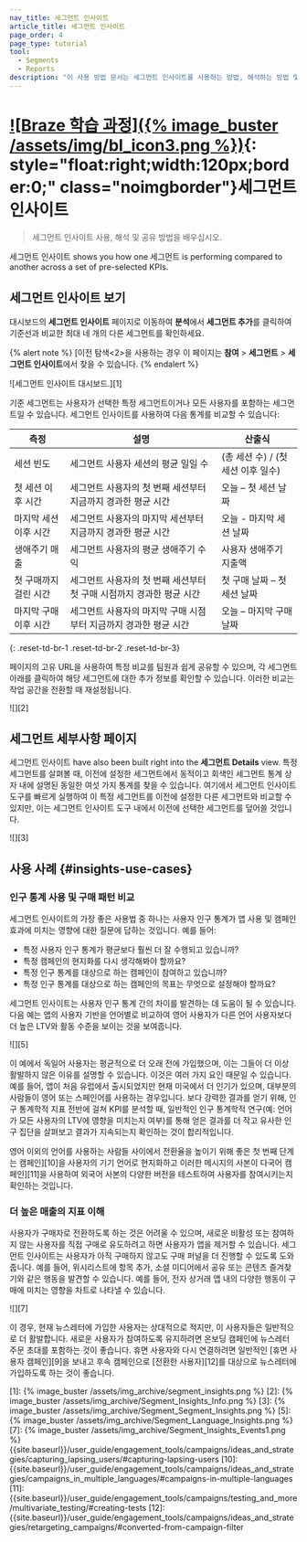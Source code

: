 ```yaml
---
nav_title: 세그먼트 인사이트
article_title: 세그먼트 인사이트
page_order: 4
page_type: tutorial
tool: 
  - Segments
  - Reports
description: "이 사용 방법 문서는 세그먼트 인사이트를 사용하는 방법, 해석하는 방법 및 공유하는 방법을 안내합니다."
---
```


# [![Braze 학습 과정]({% image_buster /assets/img/bl_icon3.png %})](https://learning.braze.com/segmentation-course){: style="float:right;width:120px;border:0;" class="noimgborder"}세그먼트 인사이트

> 세그먼트 인사이트 사용, 해석 및 공유 방법을 배우십시오. 

세그먼트 인사이트 shows you how one 세그먼트 is performing compared to another across a set of pre-selected KPIs.

## 세그먼트 인사이트 보기

대시보드의 **세그먼트 인사이트** 페이지로 이동하여 **분석**에서 <i class="fas fa-plus"></i> **세그먼트 추가**를 클릭하여 기준선과 비교한 최대 네 개의 다른 세그먼트를 확인하세요.

{% alert note %}
[이전 탐색<2>을 사용하는 경우 이 페이지는 **참여** > **세그먼트** > **세그먼트 인사이트**에서 찾을 수 있습니다.
{% endalert %}

![세그먼트 인사이트 대시보드.][1]

기준 세그먼트는 사용자가 선택한 특정 세그먼트이거나 모든 사용자를 포함하는 세그먼트일 수 있습니다. 세그먼트 인사이트를 사용하여 다음 통계를 비교할 수 있습니다:

| 측정 | 설명 | 산출식 |
| --------------------- | ------------- | ------------- |
| 세션 빈도 | 세그먼트 사용자 세션의 평균 일일 수 | (총 세션 수) / (첫 세션 이후 일수) |
| 첫 세션 이후 시간 | 세그먼트 사용자의 첫 번째 세션부터 지금까지 경과한 평균 시간 | 오늘 – 첫 세션 날짜 |
| 마지막 세션 이후 시간 | 세그먼트 사용자의 마지막 세션부터 지금까지 경과한 평균 시간 | 오늘 - 마지막 세션 날짜 |
| 생애주기 매출 | 세그먼트 사용자의 평균 생애주기 수익 | 사용자 생애주기 지출액 |
| 첫 구매까지 걸린 시간 | 세그먼트 사용자의 첫 번째 세션부터 첫 구매 시점까지 경과한 평균 시간 | 첫 구매 날짜 – 첫 세션 날짜 |
| 마지막 구매 이후 시간 | 세그먼트 사용자의 마지막 구매 시점부터 지금까지 경과한 평균 시간 | 오늘 – 마지막 구매 날짜 |
{: .reset-td-br-1 .reset-td-br-2 .reset-td-br-3}

페이지의 고유 URL을 사용하여 특정 비교를 팀원과 쉽게 공유할 수 있으며, 각 세그먼트 아래를 클릭하여 해당 세그먼트에 대한 추가 정보를 확인할 수 있습니다. 이러한 비교는 작업 공간을 전환할 때 재설정됩니다.

![][2]

## 세그먼트 세부사항 페이지

세그먼트 인사이트 have also been built right into the **세그먼트 Details** view. 특정 세그먼트를 살펴볼 때, 이전에 설정한 세그먼트에서 동적이고 회색인 세그먼트 통계 상자 내에 설명된 동일한 여섯 가지 통계를 찾을 수 있습니다. 여기에서 세그먼트 인사이트 도구를 빠르게 실행하여 이 특정 세그먼트를 이전에 설정한 다른 세그먼트와 비교할 수 있지만, 이는 세그먼트 인사이트 도구 내에서 이전에 선택한 세그먼트를 덮어쓸 것입니다.

![][3]

## 사용 사례 {#insights-use-cases}

### 인구 통계 사용 및 구매 패턴 비교

세그먼트 인사이트의 가장 좋은 사용법 중 하나는 사용자 인구 통계가 앱 사용 및 캠페인 효과에 미치는 영향에 대한 질문에 답하는 것입니다. 예를 들어:

- 특정 사용자 인구 통계가 평균보다 훨씬 더 잘 수행되고 있습니까?
- 특정 캠페인의 현지화를 다시 생각해봐야 할까요?
- 특정 인구 통계를 대상으로 하는 캠페인이 참여하고 있습니까?
- 특정 인구 통계를 대상으로 하는 캠페인의 목표는 무엇으로 설정해야 할까요?

세그먼트 인사이트는 사용자 인구 통계 간의 차이를 발견하는 데 도움이 될 수 있습니다. 다음 예는 앱의 사용자 기반을 언어별로 비교하여 영어 사용자가 다른 언어 사용자보다 더 높은 LTV와 활동 수준을 보이는 것을 보여줍니다.

![][5]

이 예에서 독일어 사용자는 평균적으로 더 오래 전에 가입했으며, 이는 그들이 더 이상 활발하지 않은 이유를 설명할 수 있습니다. 이것은 여러 가지 요인 때문일 수 있습니다. 예를 들어, 앱이 처음 유럽에서 출시되었지만 현재 미국에서 더 인기가 있으며, 대부분의 사람들이 영어 또는 스페인어를 사용하는 경우입니다. 보다 강력한 결과를 얻기 위해, 인구 통계학적 지표 전반에 걸쳐 KPI를 분석할 때, 일반적인 인구 통계학적 연구(예: 언어가 모든 사용자의 LTV에 영향을 미치는지 여부)를 통해 얻은 결과를 더 작고 유사한 인구 집단을 살펴보고 결과가 지속되는지 확인하는 것이 합리적입니다.

영어 이외의 언어를 사용하는 사람들 사이에서 전환율을 높이기 위해 좋은 첫 번째 단계는 캠페인][10]을 사용자의 기기 언어로 현지화하고 이러한 메시지의 사본이 다국어 캠페인][11]을 사용하여 외국어 사본의 다양한 버전을 테스트하여 사용자를 참여시키는지 확인하는 것입니다.

### 더 높은 매출의 지표 이해

사용자가 구매자로 전환하도록 하는 것은 어려울 수 있으며, 새로운 비활성 또는 참여하지 않는 사용자를 직접 구매로 유도하려고 하면 사용자가 앱을 제거할 수 있습니다. 세그먼트 인사이트는 사용자가 아직 구매하지 않고도 구매 퍼널을 더 진행할 수 있도록 도와줍니다. 예를 들어, 위시리스트에 항목 추가, 소셜 미디어에서 공유 또는 콘텐츠 즐겨찾기와 같은 행동을 발견할 수 있습니다. 예를 들어, 전자 상거래 앱 내의 다양한 행동이 구매에 미치는 영향을 차트로 나타낼 수 있습니다.

![][7]

이 경우, 현재 뉴스레터에 가입한 사용자는 상대적으로 적지만, 이 사용자들은 일반적으로 더 활발합니다. 새로운 사용자가 참여하도록 유지하려면 온보딩 캠페인에 뉴스레터 주문 초대를 포함하는 것이 좋습니다. 휴면 사용자와 다시 연결하려면 일반적인 \[휴면 사용자 캠페인][9]을 보내고 후속 캠페인으로 \[전환한 사용자][12]를 대상으로 뉴스레터에 가입하도록 하는 것이 좋습니다.

[1]: {% image_buster /assets/img_archive/segment_insights.png %}
[2]: {% image_buster /assets/img_archive/Segment_Insights_Info.png %}
[3]: {% image_buster /assets/img_archive/Segment_Segment_Insights.png %}
[5]: {% image_buster /assets/img_archive/Segment_Language_Insights.png %}
[7]: {% image_buster /assets/img_archive/Segment_Insights_Events1.png %}
 {{site.baseurl}}/user_guide/engagement_tools/campaigns/ideas_and_strategies/capturing_lapsing_users/#capturing-lapsing-users
[10]: {{site.baseurl}}/user_guide/engagement_tools/campaigns/ideas_and_strategies/campaigns_in_multiple_languages/#campaigns-in-multiple-languages
[11]: {{site.baseurl}}/user_guide/engagement_tools/campaigns/testing_and_more/multivariate_testing/#creating-tests
[12]: {{site.baseurl}}/user_guide/engagement_tools/campaigns/ideas_and_strategies/retargeting_campaigns/#converted-from-campaign-filter
